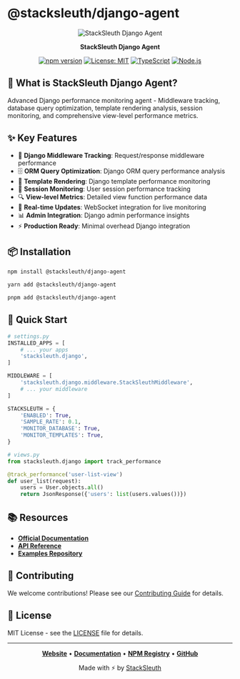 # @stacksleuth/django-agent

<div align="center">

![StackSleuth Django Agent](https://via.placeholder.com/200x80/4A90E2/FFFFFF?text=Django%20Agent)

**StackSleuth Django Agent**

[![npm version](https://badge.fury.io/js/%40stacksleuth%2Fdjango-agent.svg)](https://badge.fury.io/js/%40stacksleuth%2Fdjango-agent)
[![License: MIT](https://img.shields.io/badge/License-MIT-yellow.svg)](https://opensource.org/licenses/MIT)
[![TypeScript](https://img.shields.io/badge/TypeScript-5.0+-blue.svg)](https://www.typescriptlang.org/)
[![Node.js](https://img.shields.io/badge/Node.js-18.0+-green.svg)](https://nodejs.org/)

</div>

## 🚀 What is StackSleuth Django Agent?

Advanced Django performance monitoring agent - Middleware tracking, database query optimization, template rendering analysis, session monitoring, and comprehensive view-level performance metrics.

## ✨ Key Features

- 🐍 **Django Middleware Tracking**: Request/response middleware performance
- 🗄️ **ORM Query Optimization**: Django ORM query performance analysis
- 🎨 **Template Rendering**: Django template performance monitoring
- 👤 **Session Monitoring**: User session performance tracking
- 🔍 **View-level Metrics**: Detailed view function performance data
- 🔄 **Real-time Updates**: WebSocket integration for live monitoring
- 📊 **Admin Integration**: Django admin performance insights
- ⚡ **Production Ready**: Minimal overhead Django integration

## 📦 Installation

```bash
npm install @stacksleuth/django-agent
```

```bash
yarn add @stacksleuth/django-agent
```

```bash
pnpm add @stacksleuth/django-agent
```

## 🏁 Quick Start

```python
# settings.py
INSTALLED_APPS = [
    # ... your apps
    'stacksleuth.django',
]

MIDDLEWARE = [
    'stacksleuth.django.middleware.StackSleuthMiddleware',
    # ... your middleware
]

STACKSLEUTH = {
    'ENABLED': True,
    'SAMPLE_RATE': 0.1,
    'MONITOR_DATABASE': True,
    'MONITOR_TEMPLATES': True,
}

# views.py
from stacksleuth.django import track_performance

@track_performance('user-list-view')
def user_list(request):
    users = User.objects.all()
    return JsonResponse({'users': list(users.values())})
```

## 📚 Resources

- **[Official Documentation](https://github.com/Jack-GitHub12/StackSleuth#readme)**
- **[API Reference](https://github.com/Jack-GitHub12/StackSleuth/blob/main/docs/django-agent.md)**
- **[Examples Repository](https://github.com/Jack-GitHub12/StackSleuth/tree/main/examples/django-agent)**

## 🤝 Contributing

We welcome contributions! Please see our [Contributing Guide](https://github.com/Jack-GitHub12/StackSleuth/blob/main/CONTRIBUTING.md) for details.

## 📄 License

MIT License - see the [LICENSE](https://github.com/Jack-GitHub12/StackSleuth/blob/main/LICENSE) file for details.

---

<div align="center">

**[Website](https://github.com/Jack-GitHub12/StackSleuth)** • 
**[Documentation](https://github.com/Jack-GitHub12/StackSleuth#readme)** • 
**[NPM Registry](https://www.npmjs.com/package/@stacksleuth/django-agent)** • 
**[GitHub](https://github.com/Jack-GitHub12/StackSleuth)**

Made with ⚡ by [StackSleuth](https://github.com/Jack-GitHub12/StackSleuth)

</div>